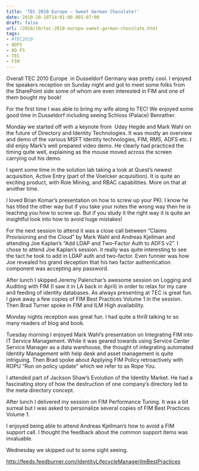 ```yaml
---
title: 'TEC 2010 Europe – Sweet German Chocolate!'
date: 2010-10-18T14:01:00.001-07:00
draft: false
url: /2010/10/tec-2010-europe-sweet-german-chocolate.html
tags: 
- #TEC2010
- ADFS
- AD FS
- TEC
- FIM
---
```


Overall TEC 2010 Europe  in Dusseldorf Germany was pretty cool. I enjoyed the speakers reception on Sunday night and got to meet some folks from the SharePoint side some of whom are even interested in FIM and one of them bought my book!

For the first time I was able to bring my wife along to TEC! We enjoyed some good time in Dusseldorf including seeing Schloss (Palace) Benrather.

Monday we started off with a keynote from  Uday Hegde and Mark Wahl on the future of Directory and Identity Technologies. It was mostly an overview and demo of the various MSFT Identity technologies, FIM, RMS, ADFS etc. I did enjoy Mark’s well prepared video demo. He clearly had practiced the timing quite well, explaining as the mouse moved across the screen carrying out his demo.

I spent some time in the solution lab taking a look at Quest’s newest acquisition, Active Entry (part of the Voelcker acquisition). It is quite an exciting product, with Role Mining, and RBAC capabilities. More on that at another time.

I loved Brian Komar’s presentation on how to screw up your PKI. I know he has titled the other way but if you take your notes the wrong way then he is teaching you how to screw up. But if you study it the right way it is quite an insightful look into how to avoid huge mistakes!

For the next session to attend it was a close call between “Claims Provisioning and the Cloud” by Mark Wahl and Andreas Kjellman and attending Joe Kaplan’s “Add LDAP and Two-Factor Auth to ADFS v2”. I chose to attend Joe Kaplan’s session. it really was quite interesting to see the tact he took to add in LDAP auth and two-factor. Even funnier was how Joe revealed his grand deception that his two factor authentication component was accepting any password.

After lunch I skipped Jeremy Palenchar’s awesome session on Logging and Auditing with FIM (I saw it in LA back in April) in order to relax for my care and feeding of identity databases. As always presenting at TEC is great fun. I gave away a few copies of FIM Best Practices Volume 1 in the session. Then Brad Turner spoke in FIM and ILM High availability.

Monday nights reception was great fun. I had quite a thrill talking to so many readers of blog and book.

Tuesday morning I enjoyed Mark Wahl’s presentation on Integrating FIM into IT Service Management. While it was geared towards using Service Center Service Manager as a data warehouse, the thought of integrating automated Identity Management with help desk and asset management is quite intriguing. Then Brad spoke about Applying FIM Policy retroactively with ROPU “Run on policy update” which we refer to as Rope You.

I attended part of Jackson Shaw’s Evolution of the Identity Market. He had a fascinating story of how the destruction of one company’s directory led to the meta directory concept.

After lunch I delivered my session on FIM Performance Tuning. It was a bit surreal but I was asked to personalize several copies of FIM Best Practices Volume 1.

I enjoyed being able to attend Andreas Kjellman’s how to avoid a FIM support call. I thought the feedback about the common support items was invaluable.

Wednesday we skipped out to some sight seeing.

http://feeds.feedburner.com/IdentityLifecycleManagerilmBestPractices
